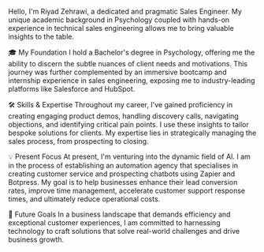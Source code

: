 Hello, I'm Riyad Zehrawi, a dedicated and pragmatic Sales Engineer. My unique academic background in Psychology coupled with hands-on experience in technical sales engineering allows me to bring valuable insights to the table.

🎓 My Foundation
I hold a Bachelor's degree in Psychology, offering me the ability to discern the subtle nuances of client needs and motivations. This journey was further complemented by an immersive bootcamp and internship experience in sales engineering, exposing me to industry-leading platforms like Salesforce and HubSpot.

🛠 Skills & Expertise
Throughout my career, I've gained proficiency in creating engaging product demos, handling discovery calls, navigating objections, and identifying critical pain points. I use these insights to tailor bespoke solutions for clients. My expertise lies in strategically managing the sales process, from prospecting to closing.

💡 Present Focus
At present, I'm venturing into the dynamic field of AI. I am in the process of establishing an automation agency that specialises in creating customer service and prospecting chatbots using Zapier and Botpress. My goal is to help businesses enhance their lead conversion rates, improve time management, accelerate customer support response times, and ultimately reduce operational costs.

🚀 Future Goals
In a business landscape that demands efficiency and exceptional customer experiences, I am committed to harnessing technology to craft solutions that solve real-world challenges and drive business growth.
<!---
RiyadZehrawi/RiyadZehrawi is a ✨ special ✨ repository because its `README.md` (this file) appears on your GitHub profile.
You can click the Preview link to take a look at your changes.
--->
